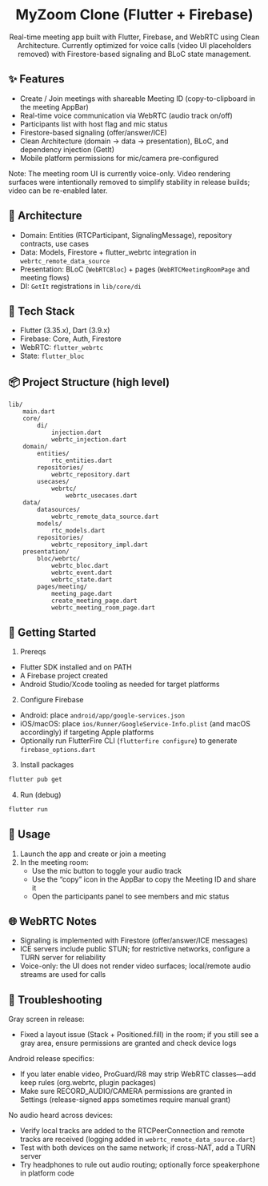 <div align="center">

# MyZoom Clone (Flutter + Firebase)

Real-time meeting app built with Flutter, Firebase, and WebRTC using Clean Architecture. Currently optimized for voice calls (video UI placeholders removed) with Firestore-based signaling and BLoC state management.

</div>

## ✨ Features

- Create / Join meetings with shareable Meeting ID (copy-to-clipboard in the meeting AppBar)
- Real-time voice communication via WebRTC (audio track on/off)
- Participants list with host flag and mic status
- Firestore-based signaling (offer/answer/ICE)
- Clean Architecture (domain → data → presentation), BLoC, and dependency injection (GetIt)
- Mobile platform permissions for mic/camera pre-configured

Note: The meeting room UI is currently voice-only. Video rendering surfaces were intentionally removed to simplify stability in release builds; video can be re-enabled later.

## 🧱 Architecture

- Domain: Entities (RTCParticipant, SignalingMessage), repository contracts, use cases
- Data: Models, Firestore + flutter_webrtc integration in `webrtc_remote_data_source`
- Presentation: BLoC (`WebRTCBloc`) + pages (`WebRTCMeetingRoomPage` and meeting flows)
- DI: `GetIt` registrations in `lib/core/di`

## 🧰 Tech Stack

- Flutter (3.35.x), Dart (3.9.x)
- Firebase: Core, Auth, Firestore
- WebRTC: `flutter_webrtc`
- State: `flutter_bloc`

## 📦 Project Structure (high level)

```
lib/
	main.dart
	core/
		di/
			injection.dart
			webrtc_injection.dart
	domain/
		entities/
			rtc_entities.dart
		repositories/
			webrtc_repository.dart
		usecases/
			webrtc/
				webrtc_usecases.dart
	data/
		datasources/
			webrtc_remote_data_source.dart
		models/
			rtc_models.dart
		repositories/
			webrtc_repository_impl.dart
	presentation/
		bloc/webrtc/
			webrtc_bloc.dart
			webrtc_event.dart
			webrtc_state.dart
		pages/meeting/
			meeting_page.dart
			create_meeting_page.dart
			webrtc_meeting_room_page.dart
```

## 🚀 Getting Started

1) Prereqs
- Flutter SDK installed and on PATH
- A Firebase project created
- Android Studio/Xcode tooling as needed for target platforms

2) Configure Firebase
- Android: place `android/app/google-services.json`
- iOS/macOS: place `ios/Runner/GoogleService-Info.plist` (and macOS accordingly) if targeting Apple platforms
- Optionally run FlutterFire CLI (`flutterfire configure`) to generate `firebase_options.dart`

3) Install packages

```bash
flutter pub get
```

4) Run (debug)

```bash
flutter run
```

## 📱 Usage

1) Launch the app and create or join a meeting
2) In the meeting room:
	 - Use the mic button to toggle your audio track
	 - Use the “copy” icon in the AppBar to copy the Meeting ID and share it
	 - Open the participants panel to see members and mic status

## 🌐 WebRTC Notes

- Signaling is implemented with Firestore (offer/answer/ICE messages)
- ICE servers include public STUN; for restrictive networks, configure a TURN server for reliability
- Voice-only: the UI does not render video surfaces; local/remote audio streams are used for calls

## 🧪 Troubleshooting

Gray screen in release:
- Fixed a layout issue (Stack + Positioned.fill) in the room; if you still see a gray area, ensure permissions are granted and check device logs

Android release specifics:
- If you later enable video, ProGuard/R8 may strip WebRTC classes—add keep rules (org.webrtc, plugin packages)
- Make sure RECORD_AUDIO/CAMERA permissions are granted in Settings (release-signed apps sometimes require manual grant)

No audio heard across devices:
- Verify local tracks are added to the RTCPeerConnection and remote tracks are received (logging added in `webrtc_remote_data_source.dart`)
- Test with both devices on the same network; if cross-NAT, add a TURN server
- Try headphones to rule out audio routing; optionally force speakerphone in platform code




